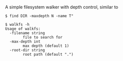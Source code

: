 A simple filesystem walker with depth control, similar to 

```
$ find DIR -maxdepth N -name T"
```

```
$ walkfs -h
Usage of walkfs:
  -filename string
    	file to search for
  -max-depth int
    	max depth (default 1)
  -root-dir string
    	root path (default ".")
```
